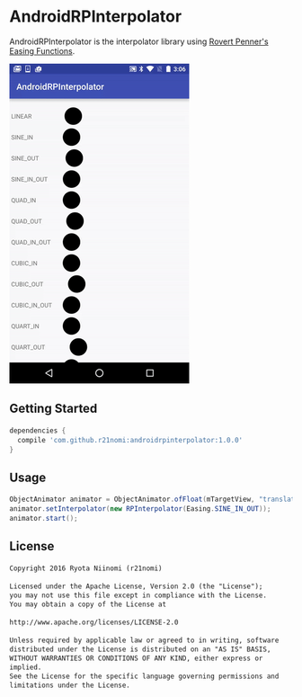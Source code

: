 # AndroidRPInterpolator
AndroidRPInterpolator is the interpolator library using [Rovert Penner's Easing Functions](http://robertpenner.com/easing/).

![easing.gif](art/easing.gif)

## Getting Started
```groovy
dependencies {
  compile 'com.github.r21nomi:androidrpinterpolator:1.0.0'
}
```

## Usage
```java
ObjectAnimator animator = ObjectAnimator.ofFloat(mTargetView, "translationX", 0, 300);
animator.setInterpolator(new RPInterpolator(Easing.SINE_IN_OUT));
animator.start();
```

## License
```
Copyright 2016 Ryota Niinomi (r21nomi)

Licensed under the Apache License, Version 2.0 (the "License");
you may not use this file except in compliance with the License.
You may obtain a copy of the License at

http://www.apache.org/licenses/LICENSE-2.0

Unless required by applicable law or agreed to in writing, software
distributed under the License is distributed on an "AS IS" BASIS,
WITHOUT WARRANTIES OR CONDITIONS OF ANY KIND, either express or implied.
See the License for the specific language governing permissions and
limitations under the License.
```
